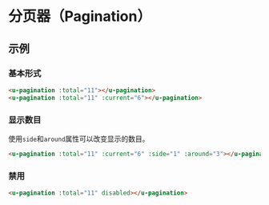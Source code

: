 # 分页器（Pagination）

## 示例
### 基本形式

``` html
<u-pagination :total="11"></u-pagination>
<u-pagination :total="11" :current="6"></u-pagination>
```

### 显示数目

使用`side`和`around`属性可以改变显示的数目。

``` html
<u-pagination :total="11" :current="6" :side="1" :around="3"></u-pagination>
```

### 禁用

``` html
<u-pagination :total="11" disabled></u-pagination>
```
